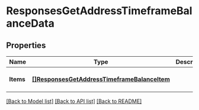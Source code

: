 # ResponsesGetAddressTimeframeBalanceData

## Properties
Name | Type | Description | Notes
------------ | ------------- | ------------- | -------------
**Items** | [**[]ResponsesGetAddressTimeframeBalanceItem**](responses.GetAddressTimeframeBalanceItem.md) |  | [optional] [default to null]

[[Back to Model list]](../README.md#documentation-for-models) [[Back to API list]](../README.md#documentation-for-api-endpoints) [[Back to README]](../README.md)


